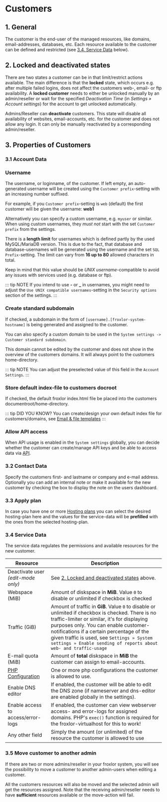 # Customers

## 1. General

The customer is the end-user of the managed resources, like domains, email-addresses, databases, etc. Each resource
available to the customer can be defined and restricted (see [3.4. Service Data](#_3-4-service-data) below).

## 2. Locked and deactivated states

There are two states a customer can be in that limit/restrict actions available. The main difference is that the 
**locked** state, which occurs e.g. after multiple failed logins, does not affect the customers web-, email- or ftp
availability. A **locked customer** needs to either be unlocked manually by an admin/reseller or wait for the
specified _Deactivation Time_ (in _Settings » Account settings_) for the account to get unlocked automatically.

Admins/Reseller can **deactivate** customers. This state will disable all availability of websites, email-accounts, etc.
for the customer and does not allow any login. It can only be manually reactivated by a corresponding admin/reseller.

## 3. Properties of Customers

<UiBrowser :src="$withBase('/img/frx_customers_overview.png')" alt="Customers overview"/>

### 3.1 Account Data

### Username

The username, or loginname, of the customer. If left empty, an auto-generated username will be created using
the `Customer prefix`-setting with an increasing number suffixed.

For example, if you `Customer prefix`-setting is `web` (default) the first customer will be given the username: **web1**

Alternatively you can specify a custom username, e.g. `myuser` or similar. When using custom usernames, they _must not_
start with the set `Customer prefix` from the settings.

There is a **length limit** for usernames which is defined partly by the used MySQL/MariaDB version. This is due to the
fact, that database and database-usernames will be generated using the username and the set `SQL Prefix`-setting. The
limit can vary from **16 up to 80** allowed characters in total.

Keep in mind that this value should be _UNIX username_-compatible to avoid any issues with services used (e.g. database
or ftp).

::: tip NOTE
If you intend to use **-** or **_** in usernames, you might need to adjust the `Use UNIX compatible usernames`-setting
in the `Security options` section of the settings.
:::

### Create standard subdomain

If checked, a subdomain in the form of `[username].[froxlor-system-hostname]` is being generated and assigned to the
customer.

You can also specify a custom domain to be used in the `System settings -> Customer standard subdomain`.

This domain cannot be edited by the customer and does not show in the overview of the customers domains. It will always
point to the customers home-directory.

::: tip NOTE
You can adjust the preselected value of this field in the `Account Settings`.
:::

### Store default index-file to customers docroot

If checked, the default froxlor index.html file be placed into the customers documentroot/home-directory.

::: tip DID YOU KNOW?
You can create/design your own default index file for customers/domains,
see [Email & file templates](../../miscellaneous/#_2-email-file-templates)
:::

### Allow API access

When API usage is enabled in the `System settings` globally, you can decide whether the customer can create/manage API
keys and be able to access data via [API](../../../api-guide/).

### 3.2 Contact Data

Specify the customers first- and lastname or company and e-mail address. Optionally you can add an internal note or make
it available for the new customer by checking the box to display the note on the users dashboard.

### 3.3 Apply plan

In case you have one or more [Hosting plans](../hosting-plans/) you can select the desired hosting-plan here and the
values for the service-data will be **prefilled** with the ones from the selected hosting-plan.

### 3.4 Service Data

The service data regulates the permissions and available resources for the new customer.

| Resource                                                   | Description                                                                                                                                                                                                                                                                                                                                              |
|------------------------------------------------------------|----------------------------------------------------------------------------------------------------------------------------------------------------------------------------------------------------------------------------------------------------------------------------------------------------------------------------------------------------------|
| Deactivate user _(edit-mode only)_ | See [2. Locked and deactivated states](#_2-locked-and-deactivated-states) above.                                                                                                                                                                                                                                                                         |
| Webspace (MiB)                                             | Amount of diskspace in **MiB**. Value `0` to disable or unlimited if checkbox is checked                                                                                                                                                                                                                                                                 |
| Traffic (GiB)                                              | Amount of traffic in **GiB**. Value `0` to disable or unlimited if checkbox is checked. There is no traffic-limiter or similar, it's for displaying purposes only. You can enable customer-notifications if a certain percentage of the given traffic is used, see `Settings » System settings » Enable sending of reports about web- and traffic-usage` |
| E-mail quota (MiB)                                         | Amount of **total** diskspace in **MiB** the customer can assign to email-accounts.                                                                                                                                                                                                                                                                      |
| [PHP Configuration](../../php-versions-and-configuration) | One or more php configurations the customer is allowed to use.                                                                                                                                                                                                                                                                                           |
| Enable DNS editor                                          | If enabled, the customer will be able to edit the DNS zone (if nameserver and dns-editor are enabled globally in the settings).                                                                                                                                                                                                                          |
| Enable access to access/error-logs                         | If enabled, the customer can view webserver access- and error-logs for assigned domains. PHP's `exec()` function is required for the froxlor-virtualhost for this to work!                                                                                                                                                                               |
| Any other field                                            | Simply the amount (or unlimited) of the resource the customer is allowed to use                                                                                                                                                                                                                                                                          |

### 3.5 Move customer to another admin

If there are two or more admins/reseller in your froxlor system, you will see the possibility to move a customer to
another admin-users when editing a customer.

All the customers resources will also be moved and the selected admin will get the resources assigned. Note that the
receiving admin/reseller needs to have **sufficient** resources available or the move-action will fail.

<UiBrowser :src="$withBase('/img/frx_customers_move.png')" alt="Customers - Move to another admin"/>
